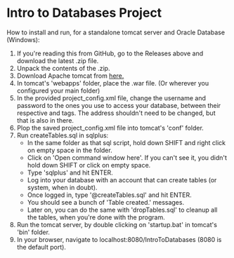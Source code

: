 # Intro to Databases Project

How to install and run, for a standalone tomcat server and Oracle Database (Windows):

1. If you're reading this from GitHub, go to the Releases above and download the latest .zip file.
2. Unpack the contents of the .zip.
3. Download Apache tomcat from <a href="https://tomcat.apache.org/download-90.cgi">here.</a>
4. In tomcat's 'webapps' folder, place the .war file. (Or wherever you configured your main folder)
5. In the provided project_config.xml file, change the username and password to the ones you use to access your database, between their respective <username> and <password> tags. The address shouldn't need to be changed, but that is also in there.
6. Plop the saved project_config.xml file into tomcat's 'conf' folder.
7. Run createTables.sql in sqlplus:
	- In the same folder as that sql script, hold down SHIFT and right click on empty space in the folder.
	- Click on 'Open command window here'. If you can't see it, you didn't hold down SHIFT or click on empty space.
	- Type 'sqlplus' and hit ENTER.
	- Log into your database with an account that can create tables (or system, when in doubt).
	- Once logged in, type '@createTables.sql' and hit ENTER.
	- You should see a bunch of 'Table created.' messages.
	- Later on, you can do the same with 'dropTables.sql' to cleanup all the tables, when you're done with the program.
8. Run the tomcat server, by double clicking on 'startup.bat' in tomcat's 'bin' folder.
9. In your browser, navigate to localhost:8080/IntroToDatabases (8080 is the default port).